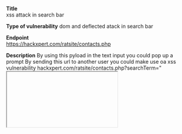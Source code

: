 **Title**  
 xss attack in search bar

**Type of vulnerability**
dom and deflected atack in search bar

**Endpoint**  
https://hackxpert.com/ratsite/contacts.php

**Description**
By using this pyload in the text input you could pop up a prompt
By sending this url to another user you could make use oa xss vulnerability
hackxpert.com/ratsite/contacts.php?searchTerm="<iframe src=javascript:prompt()>
"<iframe src=javascript:prompt()>

**Steps to reproduce**

*Steps*
Dom based xss
1. go to https://hackxpert.com/ratsite/contacts.php
2. paste this code in the search input "<iframe src=javascript:prompt()>
3. click search, and you will get a pop up

deflcted based xss
1. By sending this url to another user
	hackxpert.com/ratsite/contacts.php?searchTerm="<iframe src=javascript:prompt()>
to anothet user you clud inject code in their  web browser


**Impact**
Xss attacks could inject malicious code in the browser



